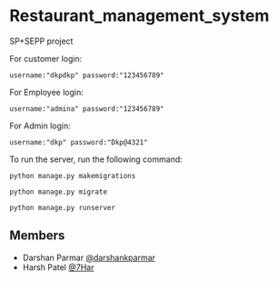 # Restaurant_management_system
SP+SEPP project

For  customer login:

    username:"dkpdkp" password:"123456789"
    
For  Employee login:

    username:"admina" password:"123456789"
    
For  Admin login:

    username:"dkp" password:"Dkp@4321"


To run the server, run the following command:

    python manage.py makemigrations
    
    python manage.py migrate

    python manage.py runserver

## Members
* Darshan Parmar [@darshankparmar](https://github.com/darshankparmar)
* Harsh Patel [@7Har](https://github.com/7Har)
